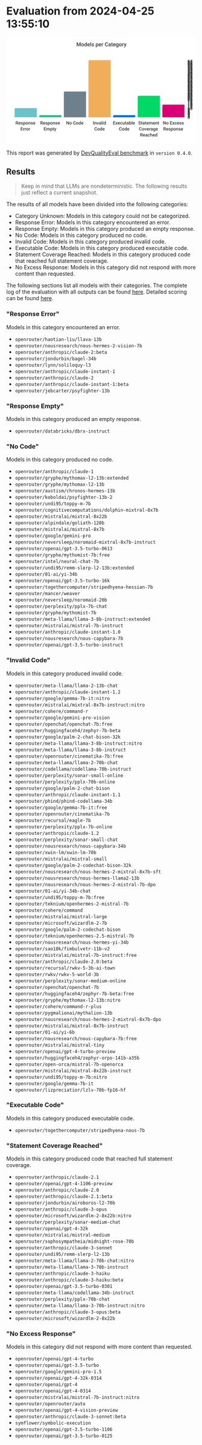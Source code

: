 # Evaluation from 2024-04-25 13:55:10

![Bar chart that categorizes all evaluated models.](./categories.svg)

This report was generated by [DevQualityEval benchmark](https://github.com/symflower/eval-dev-quality) in `version 0.4.0`.

## Results

> Keep in mind that LLMs are nondeterministic. The following results just reflect a current snapshot.

The results of all models have been divided into the following categories:

-   Category Unknown: Models in this category could not be categorized.
-   Response Error: Models in this category encountered an error.
-   Response Empty: Models in this category produced an empty response.
-   No Code: Models in this category produced no code.
-   Invalid Code: Models in this category produced invalid code.
-   Executable Code: Models in this category produced executable code.
-   Statement Coverage Reached: Models in this category produced code that reached full statement coverage.
-   No Excess Response: Models in this category did not respond with more content than requested.

The following sections list all models with their categories. The complete log of the evaluation with all outputs can be found [here](./evaluation.log). Detailed scoring can be found [here](./evaluation.csv).

### "Response Error"

Models in this category encountered an error.

-   `openrouter/haotian-liu/llava-13b`
-   `openrouter/nousresearch/nous-hermes-2-vision-7b`
-   `openrouter/anthropic/claude-2:beta`
-   `openrouter/jondurbin/bagel-34b`
-   `openrouter/lynn/soliloquy-l3`
-   `openrouter/anthropic/claude-instant-1`
-   `openrouter/anthropic/claude-2`
-   `openrouter/anthropic/claude-instant-1:beta`
-   `openrouter/jebcarter/psyfighter-13b`

### "Response Empty"

Models in this category produced an empty response.

-   `openrouter/databricks/dbrx-instruct`

### "No Code"

Models in this category produced no code.

-   `openrouter/anthropic/claude-1`
-   `openrouter/gryphe/mythomax-l2-13b:extended`
-   `openrouter/gryphe/mythomax-l2-13b`
-   `openrouter/austism/chronos-hermes-13b`
-   `openrouter/koboldai/psyfighter-13b-2`
-   `openrouter/undi95/toppy-m-7b`
-   `openrouter/cognitivecomputations/dolphin-mixtral-8x7b`
-   `openrouter/mistralai/mixtral-8x22b`
-   `openrouter/alpindale/goliath-120b`
-   `openrouter/mistralai/mixtral-8x7b`
-   `openrouter/google/gemini-pro`
-   `openrouter/neversleep/noromaid-mixtral-8x7b-instruct`
-   `openrouter/openai/gpt-3.5-turbo-0613`
-   `openrouter/gryphe/mythomist-7b:free`
-   `openrouter/intel/neural-chat-7b`
-   `openrouter/undi95/remm-slerp-l2-13b:extended`
-   `openrouter/01-ai/yi-34b`
-   `openrouter/openai/gpt-3.5-turbo-16k`
-   `openrouter/togethercomputer/stripedhyena-hessian-7b`
-   `openrouter/mancer/weaver`
-   `openrouter/neversleep/noromaid-20b`
-   `openrouter/perplexity/pplx-7b-chat`
-   `openrouter/gryphe/mythomist-7b`
-   `openrouter/meta-llama/llama-3-8b-instruct:extended`
-   `openrouter/mistralai/mistral-7b-instruct`
-   `openrouter/anthropic/claude-instant-1.0`
-   `openrouter/nousresearch/nous-capybara-7b`
-   `openrouter/openai/gpt-3.5-turbo-instruct`

### "Invalid Code"

Models in this category produced invalid code.

-   `openrouter/meta-llama/llama-2-13b-chat`
-   `openrouter/anthropic/claude-instant-1.2`
-   `openrouter/google/gemma-7b-it:nitro`
-   `openrouter/mistralai/mixtral-8x7b-instruct:nitro`
-   `openrouter/cohere/command-r`
-   `openrouter/google/gemini-pro-vision`
-   `openrouter/openchat/openchat-7b:free`
-   `openrouter/huggingfaceh4/zephyr-7b-beta`
-   `openrouter/google/palm-2-chat-bison-32k`
-   `openrouter/meta-llama/llama-3-8b-instruct:nitro`
-   `openrouter/meta-llama/llama-3-8b-instruct`
-   `openrouter/openrouter/cinematika-7b:free`
-   `openrouter/meta-llama/llama-2-70b-chat`
-   `openrouter/codellama/codellama-70b-instruct`
-   `openrouter/perplexity/sonar-small-online`
-   `openrouter/perplexity/pplx-70b-online`
-   `openrouter/google/palm-2-chat-bison`
-   `openrouter/anthropic/claude-instant-1.1`
-   `openrouter/phind/phind-codellama-34b`
-   `openrouter/google/gemma-7b-it:free`
-   `openrouter/openrouter/cinematika-7b`
-   `openrouter/recursal/eagle-7b`
-   `openrouter/perplexity/pplx-7b-online`
-   `openrouter/anthropic/claude-1.2`
-   `openrouter/perplexity/sonar-small-chat`
-   `openrouter/nousresearch/nous-capybara-34b`
-   `openrouter/xwin-lm/xwin-lm-70b`
-   `openrouter/mistralai/mistral-small`
-   `openrouter/google/palm-2-codechat-bison-32k`
-   `openrouter/nousresearch/nous-hermes-2-mixtral-8x7b-sft`
-   `openrouter/nousresearch/nous-hermes-llama2-13b`
-   `openrouter/nousresearch/nous-hermes-2-mistral-7b-dpo`
-   `openrouter/01-ai/yi-34b-chat`
-   `openrouter/undi95/toppy-m-7b:free`
-   `openrouter/teknium/openhermes-2-mistral-7b`
-   `openrouter/cohere/command`
-   `openrouter/mistralai/mistral-large`
-   `openrouter/microsoft/wizardlm-2-7b`
-   `openrouter/google/palm-2-codechat-bison`
-   `openrouter/teknium/openhermes-2.5-mistral-7b`
-   `openrouter/nousresearch/nous-hermes-yi-34b`
-   `openrouter/sao10k/fimbulvetr-11b-v2`
-   `openrouter/mistralai/mistral-7b-instruct:free`
-   `openrouter/anthropic/claude-2.0:beta`
-   `openrouter/recursal/rwkv-5-3b-ai-town`
-   `openrouter/rwkv/rwkv-5-world-3b`
-   `openrouter/perplexity/sonar-medium-online`
-   `openrouter/openchat/openchat-7b`
-   `openrouter/huggingfaceh4/zephyr-7b-beta:free`
-   `openrouter/gryphe/mythomax-l2-13b:nitro`
-   `openrouter/cohere/command-r-plus`
-   `openrouter/pygmalionai/mythalion-13b`
-   `openrouter/nousresearch/nous-hermes-2-mixtral-8x7b-dpo`
-   `openrouter/mistralai/mixtral-8x7b-instruct`
-   `openrouter/01-ai/yi-6b`
-   `openrouter/nousresearch/nous-capybara-7b:free`
-   `openrouter/mistralai/mistral-tiny`
-   `openrouter/openai/gpt-4-turbo-preview`
-   `openrouter/huggingfaceh4/zephyr-orpo-141b-a35b`
-   `openrouter/open-orca/mistral-7b-openorca`
-   `openrouter/mistralai/mixtral-8x22b-instruct`
-   `openrouter/undi95/toppy-m-7b:nitro`
-   `openrouter/google/gemma-7b-it`
-   `openrouter/lizpreciatior/lzlv-70b-fp16-hf`

### "Executable Code"

Models in this category produced executable code.

-   `openrouter/togethercomputer/stripedhyena-nous-7b`

### "Statement Coverage Reached"

Models in this category produced code that reached full statement coverage.

-   `openrouter/anthropic/claude-2.1`
-   `openrouter/openai/gpt-4-1106-preview`
-   `openrouter/anthropic/claude-2.0`
-   `openrouter/anthropic/claude-2.1:beta`
-   `openrouter/jondurbin/airoboros-l2-70b`
-   `openrouter/anthropic/claude-3-opus`
-   `openrouter/microsoft/wizardlm-2-8x22b:nitro`
-   `openrouter/perplexity/sonar-medium-chat`
-   `openrouter/openai/gpt-4-32k`
-   `openrouter/mistralai/mistral-medium`
-   `openrouter/sophosympatheia/midnight-rose-70b`
-   `openrouter/anthropic/claude-3-sonnet`
-   `openrouter/undi95/remm-slerp-l2-13b`
-   `openrouter/meta-llama/llama-2-70b-chat:nitro`
-   `openrouter/meta-llama/llama-3-70b-instruct`
-   `openrouter/anthropic/claude-3-haiku`
-   `openrouter/anthropic/claude-3-haiku:beta`
-   `openrouter/openai/gpt-3.5-turbo-0301`
-   `openrouter/meta-llama/codellama-34b-instruct`
-   `openrouter/perplexity/pplx-70b-chat`
-   `openrouter/meta-llama/llama-3-70b-instruct:nitro`
-   `openrouter/anthropic/claude-3-opus:beta`
-   `openrouter/microsoft/wizardlm-2-8x22b`

### "No Excess Response"

Models in this category did not respond with more content than requested.

-   `openrouter/openai/gpt-4-turbo`
-   `openrouter/openai/gpt-3.5-turbo`
-   `openrouter/google/gemini-pro-1.5`
-   `openrouter/openai/gpt-4-32k-0314`
-   `openrouter/openai/gpt-4`
-   `openrouter/openai/gpt-4-0314`
-   `openrouter/mistralai/mistral-7b-instruct:nitro`
-   `openrouter/openrouter/auto`
-   `openrouter/openai/gpt-4-vision-preview`
-   `openrouter/anthropic/claude-3-sonnet:beta`
-   `symflower/symbolic-execution`
-   `openrouter/openai/gpt-3.5-turbo-1106`
-   `openrouter/openai/gpt-3.5-turbo-0125`
